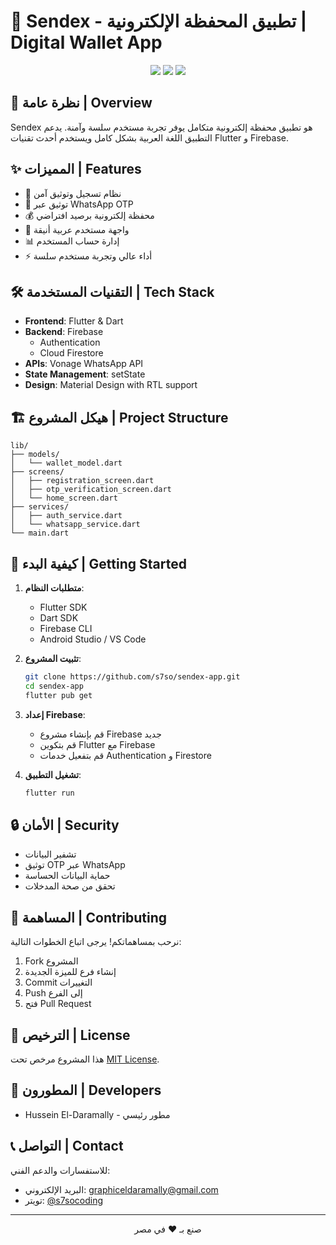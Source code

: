 # 🚀 Sendex - تطبيق المحفظة الإلكترونية | Digital Wallet App

<div align="center">
  <img src="https://img.shields.io/badge/Flutter-02569B?style=for-the-badge&logo=flutter&logoColor=white" />
  <img src="https://img.shields.io/badge/Firebase-FFCA28?style=for-the-badge&logo=firebase&logoColor=black" />
  <img src="https://img.shields.io/badge/WhatsApp-25D366?style=for-the-badge&logo=whatsapp&logoColor=white" />
</div>

## 📱 نظرة عامة | Overview

Sendex هو تطبيق محفظة إلكترونية متكامل يوفر تجربة مستخدم سلسة وآمنة. يدعم التطبيق اللغة العربية بشكل كامل ويستخدم أحدث تقنيات Flutter و Firebase.

## ✨ المميزات | Features

- 🔐 نظام تسجيل وتوثيق آمن
- 📲 توثيق عبر WhatsApp OTP
- 💰 محفظة إلكترونية برصيد افتراضي
- 🎨 واجهة مستخدم عربية أنيقة
- 📊 إدارة حساب المستخدم
- ⚡ أداء عالي وتجربة مستخدم سلسة

## 🛠️ التقنيات المستخدمة | Tech Stack

- **Frontend**: Flutter & Dart
- **Backend**: Firebase
  - Authentication
  - Cloud Firestore
- **APIs**: Vonage WhatsApp API
- **State Management**: setState
- **Design**: Material Design with RTL support

## 🏗️ هيكل المشروع | Project Structure

```
lib/
├── models/
│   └── wallet_model.dart
├── screens/
│   ├── registration_screen.dart
│   ├── otp_verification_screen.dart
│   └── home_screen.dart
├── services/
│   ├── auth_service.dart
│   └── whatsapp_service.dart
└── main.dart
```

## 🚀 كيفية البدء | Getting Started

1. **متطلبات النظام**:
   - Flutter SDK
   - Dart SDK
   - Firebase CLI
   - Android Studio / VS Code

2. **تثبيت المشروع**:
   ```bash
   git clone https://github.com/s7so/sendex-app.git
   cd sendex-app
   flutter pub get
   ```

3. **إعداد Firebase**:
   - قم بإنشاء مشروع Firebase جديد
   - قم بتكوين Flutter مع Firebase
   - قم بتفعيل خدمات Authentication و Firestore

4. **تشغيل التطبيق**:
   ```bash
   flutter run
   ```


## 🔒 الأمان | Security

- تشفير البيانات
- توثيق OTP عبر WhatsApp
- حماية البيانات الحساسة
- تحقق من صحة المدخلات

## 🤝 المساهمة | Contributing

نرحب بمساهماتكم! يرجى اتباع الخطوات التالية:

1. Fork المشروع
2. إنشاء فرع للميزة الجديدة
3. Commit التغييرات
4. Push إلى الفرع
5. فتح Pull Request

## 📄 الترخيص | License

هذا المشروع مرخص تحت [MIT License](LICENSE).

## 👥 المطورون | Developers

- Hussein El-Daramally - مطور رئيسي

## 📞 التواصل | Contact

للاستفسارات والدعم الفني:
- البريد الإلكتروني: graphiceldaramally@gmail.com
- تويتر: [@s7socoding](https://twitter.com/s7socoding)

---

<div align="center">
  صنع بـ ❤️ في مصر
</div>
